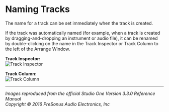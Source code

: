 # Naming Tracks
The name for a track can be set immediately when the track is created.

If the track was automatically named (for example, when a track is created by dragging-and-dropping an instrument or audio file), it can be renamed by double-clicking on the name in the Track Inspector or Track Column to the left of the Arrange Window.

**Track Inspector:**  
![Track Inspector](Images/track-inspector.png)  

**Track Column:**  
![Track Column](Images/track-column.png)

---

*Images reproduced from the official Studio One Version 3.3.0 Reference Manual*  
*Copyright © 2016 PreSonus Audio Electronics, Inc*
